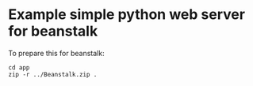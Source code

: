 # Example simple python web server for beanstalk

To prepare this for beanstalk: 

```
cd app
zip -r ../Beanstalk.zip . 
```


